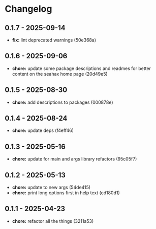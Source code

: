 # Changelog

## 0.1.7 - 2025-09-14

- __fix:__ lint deprecated warnings (50e368a)

## 0.1.6 - 2025-09-06

- __chore:__ update some package descriptions and readmes for better content on the seahax home page (20d49e5)

## 0.1.5 - 2025-08-30

- __chore:__ add descriptions to packages (000878e)

## 0.1.4 - 2025-08-24

- __chore:__ update deps (f4eff46)

## 0.1.3 - 2025-05-16

- __chore:__ update for main and args library refactors (95c05f7)

## 0.1.2 - 2025-05-13

- __chore:__ update to new args (54de415)
- __chore:__ print long options first in help text (cd180d1)

## 0.1.1 - 2025-04-23

- __chore:__ refactor all the things (3211a53)

